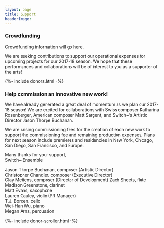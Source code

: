 ```yaml
---
layout: page
title: Support
headerImage: 
---
```


### Crowdfunding

Crowdfunding information will go here.

We are seeking contributions to support our operational expenses for upcoming projects for our 2017-18 season. We hope that these performances and collaborations will be of interest to you as a supporter of the arts!

{%- include donors.html -%}

### Help commission an innovative new work!

We have already generated a great deal of momentum as we plan our 2017-18 season! We are excited for collaborations with Swiss composer Katharina Rosenberger, American composer Matt Sargent, and Switch~’s Artistic Director Jason Thorpe Buchanan.

We are raising commissioning fees for the creation of each new work to support the commissioning fee and remaining production expenses. Plans for next season include premieres and residencies in New York, Chicago, San Diego, San Francisco, and Europe.

Many thanks for your support, <br>
Switch~ Ensemble <br>

Jason Thorpe Buchanan, composer (Artistic Director) <br>
Christopher Chandler, composer (Executive Director) <br>
Clay Mettens, composer (Director of Development)
Zach Sheets, flute <br>
Madison Greenstone, clarinet <br>
Matt Evans, saxophone <br>
Lauren Cauley, violin (PR Manager) <br>
T.J. Borden, cello <br>
Wei-Han Wu, piano <br>
Megan Arns, percussion <br>

{%- include donor-scroller.html -%}
